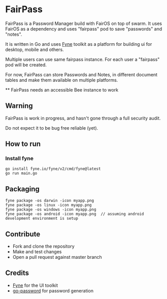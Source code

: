 # FairPass

FairPass is a Password Manager build with FairOS on top of swarm. It uses FairOS as a dependency and uses "fairpass" pod
to save "passwords" and "notes".

It is written in Go and uses [Fyne](https://developer.fyne.io/) toolkit as a platform for building ui for desktop, mobile and others.

Multiple users can use same fairpass instance. For each user a "fairpass" pod will be created. 

For now, FairPass can store Passwords and Notes, in different document tables and make them available on multiple platforms.

** FairPass needs an accessible Bee instance to work

## Warning

FairPass is work in progress, and hasn't gone through a full security audit.

Do not expect it to be bug free reliable (yet).

## How to run

### Install fyne
```
go install fyne.io/fyne/v2/cmd/fyne@latest
go run main.go
```
## Packaging

```
fyne package -os darwin -icon myapp.png
fyne package -os linux -icon myapp.png
fyne package -os windows -icon myapp.png
fyne package -os android -icon myapp.png  // assuming android development environment is setup
```

## Contribute

- Fork and clone the repository
- Make and test changes
- Open a pull request against master branch

## Credits

- [Fyne](https://github.com/fyne-io/fyne) for the UI toolkit
- [go-password](github.com/sethvargo/go-password) for password generation




